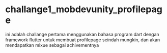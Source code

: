 # challange1_mobdevunity_profilepage
ini adalah challange pertama menggunakan bahasa program dart dengan framework flutter untuk membuat profilepage seindah mungkin, dan akan mendapatkan mixue sebagai achivementnya
